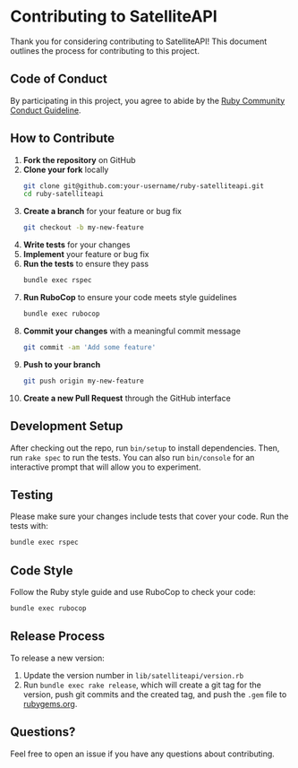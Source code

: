 # Contributing to SatelliteAPI

Thank you for considering contributing to SatelliteAPI! This document outlines the process for contributing to this project.

## Code of Conduct

By participating in this project, you agree to abide by the [Ruby Community Conduct Guideline](https://www.ruby-lang.org/en/conduct/).

## How to Contribute

1. **Fork the repository** on GitHub
2. **Clone your fork** locally
   ```bash
   git clone git@github.com:your-username/ruby-satelliteapi.git
   cd ruby-satelliteapi
   ```
3. **Create a branch** for your feature or bug fix
   ```bash
   git checkout -b my-new-feature
   ```
4. **Write tests** for your changes
5. **Implement** your feature or bug fix
6. **Run the tests** to ensure they pass
   ```bash
   bundle exec rspec
   ```
7. **Run RuboCop** to ensure your code meets style guidelines
   ```bash
   bundle exec rubocop
   ```
8. **Commit your changes** with a meaningful commit message
   ```bash
   git commit -am 'Add some feature'
   ```
9. **Push to your branch**
   ```bash
   git push origin my-new-feature
   ```
10. **Create a new Pull Request** through the GitHub interface

## Development Setup

After checking out the repo, run `bin/setup` to install dependencies. Then, run `rake spec` to run the tests. You can also run `bin/console` for an interactive prompt that will allow you to experiment.

## Testing

Please make sure your changes include tests that cover your code. Run the tests with:

```bash
bundle exec rspec
```

## Code Style

Follow the Ruby style guide and use RuboCop to check your code:

```bash
bundle exec rubocop
```

## Release Process

To release a new version:

1. Update the version number in `lib/satelliteapi/version.rb`
2. Run `bundle exec rake release`, which will create a git tag for the version, push git commits and the created tag, and push the `.gem` file to [rubygems.org](https://rubygems.org).

## Questions?

Feel free to open an issue if you have any questions about contributing.